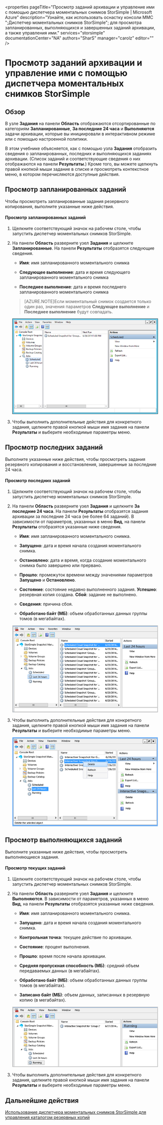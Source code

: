 <properties 
   pageTitle="Просмотр заданий архивации и управление ими с помощью диспетчера моментальных снимков StorSimple | Microsoft Azure"
   description="Узнайте, как использовать оснастку консоли MMC ";Диспетчер моментальных снимков StorSimple"; для просмотра запланированных, выполняющихся и завершенных заданий архивации, а также управления ими."
   services="storsimple"
   documentationCenter="NA"
   authors="SharS"
   manager="carolz"
   editor="" />
<tags 
   ms.service="storsimple"
   ms.devlang="NA"
   ms.topic="article"
   ms.tgt_pltfrm="NA"
   ms.workload="TBD"
   ms.date="07/09/2015"
   ms.author="v-sharos" />


# Просмотр заданий архивации и управление ими с помощью диспетчера моментальных снимков StorSimple

## Обзор

В узле **Задания** на панели **Область** отображаются отсортированные по категориям **Запланированные**, **За последние 24 часа** и **Выполняются** задачи архивации, которые вы инициировали в интерактивном режиме или с помощью настроенной политики.

В этом учебнике объясняется, как с помощью узла **Задания** отобразить сведения о запланированных, последних и выполняющихся заданиях архивации. (Список заданий и соответствующие сведения о них отображаются на панели **Результаты**.) Кроме того, вы можете щелкнуть правой кнопкой мыши задание в списке и просмотреть контекстное меню, в котором перечисляются доступные действия.

## Просмотр запланированных заданий

Чтобы просмотреть запланированные задания резервного копирования, выполните указанные ниже действия.

#### Просмотр запланированных заданий

1. Щелкните соответствующий значок на рабочем столе, чтобы запустить диспетчер моментальных снимков StorSimple. 

2. На панели **Область** разверните узел **Задания** и щелкните **Запланированные**. На панели **Результаты** отобразятся следующие сведения.

    - **Имя**: имя запланированного моментального снимка

    - **Следующее выполнение**: дата и время следующего запланированного моментального снимка

    - **Последнее выполнение**: дата и время последнего запланированного моментального снимка

    >[AZURE.NOTE]Если моментальный снимок создается только один раз, значения параметров **Следующее выполнение** и **Последнее выполнение** будут совпадать.
 
    ![Запланированные задания архивации](./media/storsimple-snapshot-manager-manage-backup-jobs/HCS_SSM_Jobs_scheduled.png)
 
3. Чтобы выполнить дополнительные действия для конкретного задания, щелкните правой кнопкой мыши имя задания на панели **Результаты** и выберите необходимые параметры меню.

## Просмотр последних заданий

Выполните указанные ниже действия, чтобы просмотреть задания резервного копирования и восстановления, завершенные за последние 24 часа.

#### Просмотр последних заданий

1. Щелкните соответствующий значок на рабочем столе, чтобы запустить диспетчер моментальных снимков StorSimple.

2. На панели **Область** разверните узел **Задания** и щелкните **За последние 24 часа**. На панели **Результаты** отобразятся задания архивации за последние 24 часа (не более 64 заданий). В зависимости от параметров, указанных в меню **Вид**, на панели **Результаты** отобразятся указанные ниже сведения.

    - **Имя**: имя запланированного моментального снимка.
 
    - **Запущено**: дата и время начала создания моментального снимка.

    - **Остановлено**: дата и время, когда создание моментального снимка было завершено или прервано.

    - **Прошло**: промежуток времени между значениями параметров **Запущено** и **Остановлено**.

    - **Состояние**: состояние недавно выполненного задания. **Успешно**: резервная копия создана. **Сбой**: задание не выполнено.

    - **Сведения**: причина сбоя.

    - **Обработано байт (МБ)**: объем обработанных данных группы томов (в мегабайтах).

    ![Задания, которые выполнялись за последние 24 часа](./media/storsimple-snapshot-manager-manage-backup-jobs/HCS_SSM_Jobs_Last_24_hours.png)

3. Чтобы выполнить дополнительные действия для конкретного задания, щелкните правой кнопкой мыши имя задания на панели **Результаты** и выберите необходимые параметры меню.

    ![Удаление задания](./media/storsimple-snapshot-manager-manage-backup-catalog/HCS_SSM_Delete_backup.png)
     
## Просмотр выполняющихся заданий

Выполните указанные ниже действия, чтобы просмотреть выполняющиеся задания.

#### Просмотр текущих заданий

1. Щелкните соответствующий значок на рабочем столе, чтобы запустить диспетчер моментальных снимков StorSimple.

2. На панели **Область** разверните узел **Задания** и щелкните **Выполняются**. В зависимости от параметров, указанных в меню **Вид**, на панели **Результаты** отобразятся указанные ниже сведения.

    - **Имя**: имя запланированного моментального снимка.

    - **Запущено**: дата и время начала создания моментального снимка.

    - **Контрольная точка**: текущее действие по архивации.

    - **Состояние**: процент выполнения.
    
    - **Прошло**: время после начала архивации.

    - **Средняя пропускная способность (МБ)**: средний объем передаваемых данных (в мегабайтах).

    - **Обработано байт (МБ)**: объем обработанных данных группы томов (в мегабайтах).

    - **Записано байт (МБ)**: объем данных, записанных в резервную копию (в мегабайтах).

    ![Выполняющиеся задания](./media/storsimple-snapshot-manager-manage-backup-jobs/HCS_SSM_Jobs_running.png)

3. Чтобы выполнить дополнительные действия для конкретного задания, щелкните правой кнопкой мыши имя задания на панели **Результаты** и выберите необходимые параметры меню.

## Дальнейшие действия

[Использование диспетчера моментальных снимков StorSimple для управления каталогом резервных копий](storsimple-snapshot-manager-manage-backup-catalog.md)















            


 

<!---HONumber=July15_HO3-->